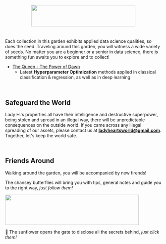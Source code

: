 <p align="center">
<img src="https://github.com/lady-h-world/My_Garden/blob/main/images/tour_guide_title.png" width="336" height="69" />
</p>

#

Each collection in this garden exhibits applied data science qualities, so does the seed. Traveling around this garden, you will witness a wide variety of seeds. No matter you are a beginner or a senior in data science, there is something fun awaits you to explore and to collect!

* [The Queen - The Power of Dawn][1]
  * Latest <b>Hyperparameter Optimization</b> methods applied in classical classification & regression, as well as in deep learning

<p>&nbsp;</p>

## Safeguard the World 
Lady H.'s properties all have their intelligence and destructive superpower, being stolen and spread in an illegal way, there will be unpredictable consequences on the outside world. If you came across any illegal spreading of our assets, please contact us at <b>ladyheartsworld@gmail.com</b>. Together, let's keep the world safe.

<p>&nbsp;</p>

## Friends Around
Walking around the garden, you will be accompanied by new firends!

The chansey butterflies will bring you with tips, general notes and guide you to the right way, <i>just follow them!</i>

<p align="left">
<img src="https://github.com/lady-h-world/My_Garden/blob/main/images/notes/follow_us_note.png" width="431" height="97" />
</p>

🌻 The sunflower opens the gate to disclose all the secrets behind, <i>just click them!</i>


[1]:https://github.com/lady-h-world/My_Garden/blob/main/reading_pages/the_queen.md
